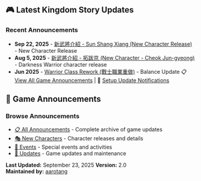 ## 🎮 Latest Kingdom Story Updates

### Recent Announcements
- **Sep 22, 2025** - [新武將介紹 - Sun Shang Xiang (New Character Release)](2025-09-22-sun-shang-xiang/README.md) - New Character Release
- **Aug 5, 2025** - [新武將介紹 - 拓跋京 (New Character - Cheok Jun-gyeong)](announcements/2025-08-cheok-jun-gyeong/) - Darkness Warrior character release
- **Jun 2025** - [Warrior Class Rework (戰士職業重做)](2025-06-warrior-class-rework/README.md) - Balance Update
📋 [View All Game Announcements](announcements/) | 🔔 [Setup Update Notifications](.github/workflows/)



## 📰 Game Announcements

### Browse Announcements
- [📋 All Announcements](announcements/) - Complete archive of game updates
- [🎭 New Characters](announcements/#-new-characters) - Character releases and details
- [🎉 Events](announcements/#-events) - Special events and activities
- [🔧 Updates](announcements/#-maintenance--updates) - Game updates and maintenance




**Last Updated:** September 23, 2025
**Version:** 2.0  
**Maintained by:** [aarotang](https://github.com/aarotang)
